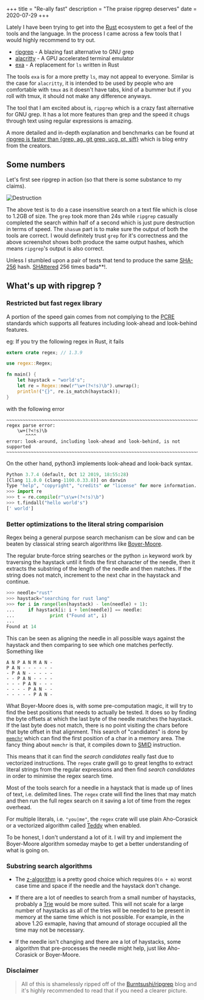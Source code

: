 +++
title = "Re-ally fast"
description = "The praise ripgrep deserves"
date = 2020-07-29
+++

Lately I have been trying to get into the [Rust](https://www.rust-lang.org)
ecosystem to get a feel of the tools and the language. In the process I came
across a few tools that I would highly recommend to try out.

- [ripgrep](https://github.com/BurntSushi/ripgrep) - A blazing fast alternative to GNU grep
- [alacritty](https://github.com/alacritty/alacritty) - A GPU accelerated terminal emulator
- [exa](https://github.com/ogham/exa) - A replacement for `ls` written in Rust

The tools `exa` is for a more pretty `ls`, may not appeal to everyone. Similar is the case
for `alacritty`, it is intended to be used by people who are comfortable with `tmux` as it
doesn't have tabs, kind of a bummer but if you roll with tmux, it should not make any
difference anyways.

The tool that I am excited about is, `ripgrep` which is a crazy fast alternative for GNU grep.
It has a lot more features than grep and the speed it chugs through text using regular expressions
is amazing.

A more detailed and in-depth explanation and benchmarks can be found at
[ripgrep is faster than {grep, ag, git grep, ucg, pt, sift}](https://blog.burntsushi.net/ripgrep/)
which is blog entry from the creators.

## Some numbers

Let's first see ripgrep in action (so that there is some substance to my claims).

![Destruction](/ripgrep.png)

The above test is to do a case insensitive search on a text file which is close to
1.2GB of size. The `grep` took more than 24s while `ripgrep` casually completed the search within
half of a second which is just pure destruction in terms of speed. The `shasum` part is to make
sure the output of both the tools are correct. I would definitely trust `grep` for it's correctness
and the above screenshot shows both produce the same output hashes, which means `ripgrep`'s output is
also correct.

Unless I stumbled upon a pair of texts that tend to produce the same [SHA-256](https://en.wikipedia.org/wiki/SHA-2) hash.
[SHAttered](https://shattered.io/) 256 times bada**!.

## What's up with ripgrep ?

### Restricted but fast regex library
A portion of the speed gain comes from not complying to the [PCRE](https://en.wikipedia.org/wiki/Perl_Compatible_Regular_Expressions)
standards which supports all features including look-ahead and look-behind features.

eg: If you try the following regex in Rust, it fails
```rust
extern crate regex; // 1.3.9

use regex::Regex;

fn main() {
    let haystack = "world's";
    let re = Regex::new(r"\w+(?<!s)\b").unwrap();
    println!("{}", re.is_match(haystack));
}
```
with the following error
```
~~~~~~~~~~~~~~~~~~~~~~~~~~~~~~~~~~~~~~~~~~~~~~~~~~~~~~~~~~~~~~~~~~~~~~~~~~~~~~~
regex parse error:
    \w+(?<!s)\b
       ^^^^
error: look-around, including look-ahead and look-behind, is not supported
~~~~~~~~~~~~~~~~~~~~~~~~~~~~~~~~~~~~~~~~~~~~~~~~~~~~~~~~~~~~~~~~~~~~~~~~~~~~~~~
```

On the other hand, python3 implements look-ahead and look-back syntax.
```py
Python 3.7.4 (default, Oct 12 2019, 18:55:28)
[Clang 11.0.0 (clang-1100.0.33.8)] on darwin
Type "help", "copyright", "credits" or "license" for more information.
>>> import re
>>> t = re.compile(r"\s\w+(?<!s)\b")
>>> t.findall("hello world's")
[' world']
```

### Better optimizations to the literal string comparision
Regex being a general purpose search mechanism can be slow and can be beaten by classical
string search algorithms like [Boyer-Moore](https://en.wikipedia.org/wiki/Boyer%E2%80%93Moore_string_search_algorithm).

The regular brute-force string searches or the python `in` keyword work by traversing the haystack until it finds
the first character of the needle, then it extracts the substring of the length of the needle and then matches. If
the string does not match, increment to the next char in the haystack and continue.
```py
>>> needle="rust"
>>> haystack="searching for rust lang"
>>> for i in range(len(haystack) - len(needle) + 1):
...     if haystack[i: i + len(needle)] == needle:
...             print ("Found at", i)
...
Found at 14
```

This can be seen as aligning the needle in all possible ways against the haystack and then
comparing to see which one matches perfectly. Something like
```
A N P A N M A N -
P A N - - - - - -
- P A N - - - - -
- - P A N - - - -
- - - P A N - - -
- - - - P A N - -
- - - - - P A N -
```

What Boyer-Moore does is, with some pre-computation magic, it will try to find
the best positions that needs to actually be tested. It does so by finding the
byte offsets at which the last byte of the needle matches the haystack. If the
last byte does not match, there is no point visiting the chars before that byte
offset in that alignment. This search of "candidates" is done by [`memchr`](https://man7.org/linux/man-pages/man3/memchr.3.html)
which can find the first position of a char in a memory area. The fancy thing
about `memchr` is that, it compiles down to [SMID](https://en.wikipedia.org/wiki/SIMD)
instruction.

This means that it can find the _search candidates_ really fast due to vectorized
instructions. The `regex` crate gwill go to great lengths to extract literal strings
from the regular expressions and then find _search candidates_ in order to minimise
the regex search time.

Most of the tools search for a needle in a haystack that is made up of lines of text,
i.e. delimited lines. The `regex` crate will find the lines that may match and
then run the full regex search on it saving a lot of time from the regex overhead.

For multiple literals, i.e. `"you|me"`, the `regex` crate will use plain Aho-Corasick
or a vectorized algorithm called [Teddy](https://github.com/BurntSushi/aho-corasick/blob/master/src/packed/teddy/runtime.rs)
when enabled.

To be honest, I don't understand a lot of it. I will try and implement the Boyer-Moore algorithm
someday maybe to get a better understanding of what is going on.

### Substring search algorithms
- The [z-algorithm](https://cp-algorithms.com/string/z-function.html) is a pretty good choice
which requires `O(n + m)` worst case time and space if the needle and the haystack don't change.

- If there are a lot of needles to search from a small number of haystacks, probably a
[Trie](https://en.wikipedia.org/wiki/Trie) would be more suited. This will not scale
for a large number of haystacks as all of the tries will be needed to be present in memory
at the same time which is not possible. For example, in the above 1.2G exmaple, having
that amound of storage occupied all the time may not be necessary.

- If the needle isn't changing and there are a lot of haystacks, some algorithm that
pre-processes the needle might help, just like Aho-Corasick or Boyer-Moore.

### Disclaimer
> All of this is shamelessly ripped off of the [Burntsushi/ripgrep](https://blog.burntsushi.net/ripgrep/)
blog and it's highly recommended to read that if you need a clearer picture.
